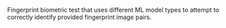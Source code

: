 Fingerprint biometric test that uses different ML model types to attempt to correctly identify provided fingerprint image pairs.
